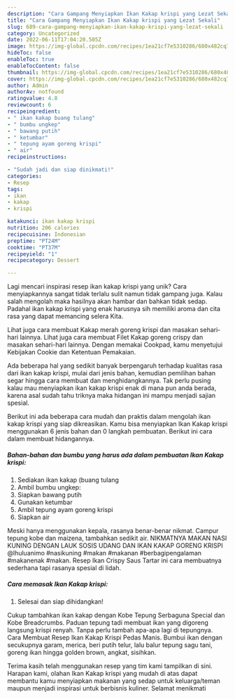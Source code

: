 ```yaml
---
description: "Cara Gampang Menyiapkan Ikan Kakap krispi yang Lezat Sekali"
title: "Cara Gampang Menyiapkan Ikan Kakap krispi yang Lezat Sekali"
slug: 689-cara-gampang-menyiapkan-ikan-kakap-krispi-yang-lezat-sekali
category: Uncategorized
date: 2022-06-11T17:04:20.505Z
image: https://img-global.cpcdn.com/recipes/1ea21cf7e5310286/680x482cq70/ikan-kakap-krispi-foto-resep-utama.jpg
hideToc: false
enableToc: true
enableTocContent: false
thumbnail: https://img-global.cpcdn.com/recipes/1ea21cf7e5310286/680x482cq70/ikan-kakap-krispi-foto-resep-utama.jpg
cover: https://img-global.cpcdn.com/recipes/1ea21cf7e5310286/680x482cq70/ikan-kakap-krispi-foto-resep-utama.jpg
author: Admin
authorAv: notfound
ratingvalue: 4.8
reviewcount: 6
recipeingredient:
- " ikan kakap buang tulang"
- " bumbu ungkep"
- " bawang putih"
- " ketumbar"
- " tepung ayam goreng krispi"
- " air"
recipeinstructions:

- "Sudah jadi dan siap dinikmati!"
categories:
- Resep
tags:
- ikan
- kakap
- krispi

katakunci: ikan kakap krispi 
nutrition: 206 calories
recipecuisine: Indonesian
preptime: "PT24M"
cooktime: "PT37M"
recipeyield: "1"
recipecategory: Dessert

---
```





Lagi mencari inspirasi resep ikan kakap krispi yang unik? Cara menyiapkannya sangat tidak terlalu sulit namun tidak gampang juga. Kalau salah mengolah maka hasilnya akan hambar dan bahkan tidak sedap. Padahal ikan kakap krispi yang enak harusnya sih memiliki aroma dan cita rasa yang dapat memancing selera Kita.





Lihat juga cara membuat Kakap merah goreng krispi dan masakan sehari-hari lainnya. Lihat juga cara membuat Filet Kakap goreng crispy dan masakan sehari-hari lainnya. Dengan memakai Cookpad, kamu menyetujui Kebijakan Cookie dan Ketentuan Pemakaian.

Ada beberapa hal yang sedikit banyak berpengaruh terhadap kualitas rasa dari ikan kakap krispi, mulai dari jenis bahan, kemudian pemilihan bahan segar hingga cara membuat dan menghidangkannya. Tak perlu pusing kalau mau menyiapkan ikan kakap krispi enak di mana pun anda berada, karena asal sudah tahu triknya maka hidangan ini mampu menjadi sajian spesial.






Berikut ini ada beberapa cara mudah dan praktis dalam mengolah ikan kakap krispi yang siap dikreasikan. Kamu bisa menyiapkan Ikan Kakap krispi menggunakan 6 jenis bahan dan 0 langkah pembuatan. Berikut ini cara dalam membuat hidangannya.

<!--inarticleads1-->

##### Bahan-bahan dan bumbu yang harus ada dalam pembuatan Ikan Kakap krispi:

1. Sediakan  ikan kakap (buang tulang
1. Ambil  bumbu ungkep:
1. Siapkan  bawang putih
1. Gunakan  ketumbar
1. Ambil  tepung ayam goreng krispi
1. Siapkan  air


Meski hanya menggunakan kepala, rasanya benar-benar nikmat. Campur tepung kobe dan maizena, tambahkan sedikit air. NIKMATNYA MAKAN NASI KUNING DENGAN LAUK SOSIS UDANG DAN IKAN KAKAP GORENG KRISPI @lhuluanimo #nasikuning #makan #makanan #berbagipengalaman #makanenak #makan. Resep Ikan Crispy Saus Tartar ini cara membuatnya sederhana tapi rasanya spesial di lidah. 

<!--inarticleads2-->

##### Cara memasak Ikan Kakap krispi:


1. Selesai dan siap dihidangkan!

Cukup tambahkan ikan kakap dengan Kobe Tepung Serbaguna Special dan Kobe Breadcrumbs. Paduan tepung tadi membuat ikan yang digoreng langsung krispi renyah. Tanpa perlu tambah apa-apa lagi di tepungnya. Cara Membuat Resep Ikan Kakap Krispi Pedas Manis. Bumbui ikan dengan secukupnya garam, merica, beri putih telur, lalu balur tepung sagu tani, goreng ikan hingga golden brown, angkat, sisihkan. 

Terima kasih telah menggunakan resep yang tim kami tampilkan di sini. Harapan kami, olahan Ikan Kakap krispi yang mudah di atas dapat membantu kamu menyiapkan makanan yang sedap untuk keluarga/teman maupun menjadi inspirasi untuk berbisnis kuliner. Selamat menikmati
